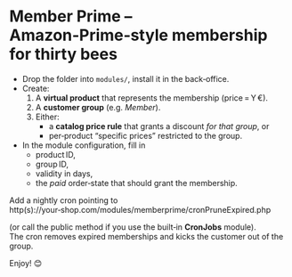 # Member Prime – Amazon‑Prime‑style membership for thirty bees

* Drop the folder into `modules/`, install it in the back‑office.
* Create:
  1. A **virtual product** that represents the membership (price = Y €).
  2. A **customer group** (e.g. _Member_).
  3. Either:
     * a **catalog price rule** that grants a discount _for that group_, or
     * per‑product “specific prices” restricted to the group.
* In the module configuration, fill in  
  * product ID,  
  * group ID,  
  * validity in days,  
  * the _paid_ order‑state that should grant the membership.

Add a nightly cron pointing to http(s)://your‑shop.com/modules/memberprime/cronPruneExpired.php

(or call the public method if you use the built‑in **CronJobs** module).  
The cron removes expired memberships and kicks the customer out of the group.

Enjoy! 😊
